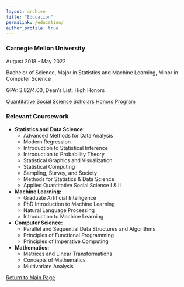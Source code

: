 ```yaml
---
layout: archive
title: "Education"
permalink: /education/
author_profile: true
---
```


### Carnegie Mellon University
August 2018 - May 2022

Bachelor of Science, Major in Statistics and Machine Learning, Minor in Computer Science

GPA: 3.82/4.00, Dean’s List: High Honors

[Quantitative Social Science Scholars Honors Program](https://www.cmu.edu/dietrich/qsss/)

### Relevant Coursework
  * **Statistics and Data Science:**
    * Advanced Methods for Data Analysis
    * Modern Regression
    * Introduction to Statistical Inference
    * Introduction to Probability Theory
    * Statistical Graphics and Visualization
    * Statistical Computing
    * Sampling, Survey, and Society
    * Methods for Statistics & Data Science
    * Applied Quantitative Social Science I & II
  * **Machine Learning:**
    * Graduate Artificial Intelligence
    * PhD Introduction to Machine Learning
    * Natural Language Processing
    * Introduction to Machine Learning
  * **Computer Science:**
    * Parallel and Sequential Data Structures and Algorithms
    * Principles of Functional Programming
    * Principles of Imperative Computing
  * **Mathematics:**
    * Matrices and Linear Transformations
    * Concepts of Mathematics
    * Multivariate Analysis


[Return to Main Page](https://liangeric.github.io)
